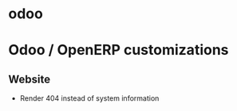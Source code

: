 # odoo
Odoo / OpenERP customizations
=============================

Website
-------
* Render 404 instead of system information
